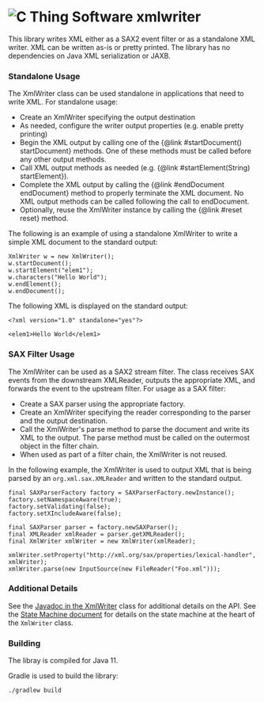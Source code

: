 # ![C Thing Software](https://www.cthing.com/branding/CThingSoftware-57x60.png "C Thing Software") xmlwriter
This library writes XML either as a SAX2 event filter or as a standalone XML writer. XML can be written
as-is or pretty printed. The library has no dependencies on Java XML serialization or JAXB.

### Standalone Usage
The XmlWriter class can be used standalone in applications that need to write XML. For standalone usage:
* Create an XmlWriter specifying the output destination
* As needed, configure the writer output properties (e.g. enable pretty printing)
* Begin the XML output by calling one of the {@link #startDocument() startDocument} methods. One 
  of these methods must be called before any other output methods.</li>
* Call XML output methods as needed (e.g. {@link #startElement(String) startElement}).
* Complete the XML output by calling the {@link #endDocument endDocument} method to properly terminate the
  XML document. No XML output methods can be called following the call to endDocument.
* Optionally, reuse the XmlWriter instance by calling the {@link #reset reset} method.

The following is an example of using a standalone XmlWriter to write a simple XML document to the standard output:
```
XmlWriter w = new XmlWriter();
w.startDocument();
w.startElement("elem1");
w.characters("Hello World");
w.endElement();
w.endDocument();
```
The following XML is displayed on the standard output:
```
<?xml version="1.0" standalone="yes"?>

<elem1>Hello World</elem1>
```

### SAX Filter Usage
The XmlWriter can be used as a SAX2 stream filter. The class receives SAX events from the downstream XMLReader, 
outputs the appropriate XML, and forwards the event to the upstream filter. For usage as a SAX filter:
* Create a SAX parser using the appropriate factory.
* Create an XmlWriter specifying the reader corresponding to the parser and the output destination.
* Call the XmlWriter's parse method to parse the document and write its XML to the output. The parse
  method must be called on the outermost object in the filter chain.
* When used as part of a filter chain, the XmlWriter is not reused.

In the following example, the XmlWriter is used to output XML that is being parsed by an
`org.xml.sax.XMLReader` and written to the standard output.
```
final SAXParserFactory factory = SAXParserFactory.newInstance();
factory.setNamespaceAware(true);
factory.setValidating(false);
factory.setXIncludeAware(false);

final SAXParser parser = factory.newSAXParser();
final XMLReader xmlReader = parser.getXMLReader();
final XmlWriter xmlWriter = new XmlWriter(xmlReader);

xmlWriter.setProperty("http://xml.org/sax/properties/lexical-handler", xmlWriter);
xmlWriter.parse(new InputSource(new FileReader("Foo.xml")));
```

### Additional Details
See the [Javadoc in the XmlWriter](src/main/java/org/cthing/xmlwriter/XmlWriter.java) class for additional details
on the API. See the [State Machine document](dev/docs/StateMachine.md) for details on the state machine at the
heart of the `XmlWriter` class.

### Building
The libray is compiled for Java 11.

Gradle is used to build the library:
```
./gradlew build
```
